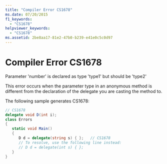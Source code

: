 ```yaml
---
title: "Compiler Error CS1678"
ms.date: 07/20/2015
f1_keywords: 
  - "CS1678"
helpviewer_keywords: 
  - "CS1678"
ms.assetid: 2be8aa17-81e2-47b0-b239-e41e0c5c0d97
---
```

# Compiler Error CS1678
Parameter 'number' is declared as type 'type1' but should be 'type2'  
  
 This error occurs when the parameter type in an anonymous method is different from the declaration of the delegate you are casting the method to.  
  
 The following sample generates CS1678:  
  
```csharp  
// CS1678  
delegate void D(int i);  
class Errors
{  
   static void Main()
   {  
      D d = delegate(string s) { };   // CS1678  
      // To resolve, use the following line instead:  
      // D d = delegate(int s) { };  
   }  
}  
```
